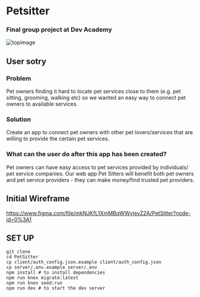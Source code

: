 # Petsitter

### Final group project at Dev Academy

![topimage](https://user-images.githubusercontent.com/88119709/157583527-ef14044c-32dc-42be-b540-644397c4db72.png)

## User sotry 
### Problem
Pet owners finding it hard to locate pet services close to them (e.g. pet sitting, grooming, walking etc) so we wanted an easy way to connect pet owners to available services.

### Solution
 Create an app to connect pet owners with other pet lovers/services that are willing to provide the certain pet services.

### What can the user do after this app has been created?
Pet owners can have easy access to pet services provided by individuals/ pet service companies. Our web app Pet Sitters will benefit both pet owners and pet service providers - they can make money/find trusted pet providers.


## Initial Wireframe
https://www.figma.com/file/mkNJKfL1XmMBqWWyjeyZ2A/PetSitter?node-id=0%3A1

## SET UP

```shell
git clone
cd PetSitter
cp client/auth_config.json.example client/auth_config.json
cp server/.env.example server/.env
npm install # to install dependencies
npm run knex migrate:latest
npm run knex seed:run
npm run dev # to start the dev server
```


